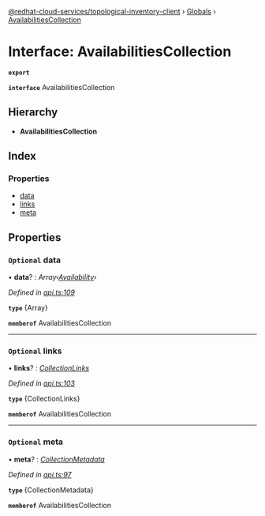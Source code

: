 [@redhat-cloud-services/topological-inventory-client](../README.md) › [Globals](../globals.md) › [AvailabilitiesCollection](availabilitiescollection.md)

# Interface: AvailabilitiesCollection

**`export`** 

**`interface`** AvailabilitiesCollection

## Hierarchy

* **AvailabilitiesCollection**

## Index

### Properties

* [data](availabilitiescollection.md#optional-data)
* [links](availabilitiescollection.md#optional-links)
* [meta](availabilitiescollection.md#optional-meta)

## Properties

### `Optional` data

• **data**? : *Array‹[Availability](availability.md)›*

*Defined in [api.ts:109](https://github.com/RedHatInsights/javascript-clients/blob/master/packages/topological-inventory/api.ts#L109)*

**`type`** {Array<Availability>}

**`memberof`** AvailabilitiesCollection

___

### `Optional` links

• **links**? : *[CollectionLinks](collectionlinks.md)*

*Defined in [api.ts:103](https://github.com/RedHatInsights/javascript-clients/blob/master/packages/topological-inventory/api.ts#L103)*

**`type`** {CollectionLinks}

**`memberof`** AvailabilitiesCollection

___

### `Optional` meta

• **meta**? : *[CollectionMetadata](collectionmetadata.md)*

*Defined in [api.ts:97](https://github.com/RedHatInsights/javascript-clients/blob/master/packages/topological-inventory/api.ts#L97)*

**`type`** {CollectionMetadata}

**`memberof`** AvailabilitiesCollection
